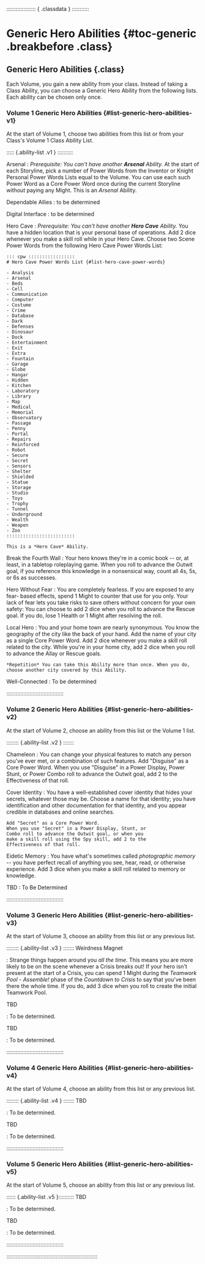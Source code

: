 ::::::::::::::::::: { .classdata } :::::::::::
# Generic Hero Abilities {#toc-generic .breakbefore .class}

## Generic Hero Abilities {.class}

Each Volume, you gain a new ability from your class.
Instead of taking a Class Ability, you can choose a Generic
Hero Ability from the following lists.
Each ability can be chosen only once.

### Volume 1 Generic Hero Abilities {#list-generic-hero-abilities-v1}

At the start of Volume 1, choose two abilities from this list or from
your Class's Volume 1 Class Ability List.

::::: {.ability-list .v1 } ::::::::::

Arsenal
:   *Prerequisite: You can't have another __Arsenal__ Ability.*
    At the start of each Storyline, pick a number of Power Words
    from the Inventor or Knight Personal Power Words Lists
    equal to the Volume.
    You can use each such Power Word as a Core Power Word once
    during the current Storyline without paying any Might.
    This is an *Arsenal* Ability.

Dependable Allies
:   to be determined

Digital Interface
:   to be determined

Hero Cave
:   *Prerequisite: You can't have another __Hero Cave__ Ability.*
    You have a hidden location that is your personal base of operations.
    Add 2 dice whenever you make a skill roll while in your Hero Cave.
    Choose two Scene Power Words from the following Hero Cave Power Words
    List:

    ::: cpw :::::::::::::::::
    # Hero Cave Power Words List {#list-hero-cave-power-words}

    - Analysis
    - Arsenal
    - Beds
    - Cell
    - Communication
    - Computer
    - Costume
    - Crime
    - Database
    - Dark
    - Defenses
    - Dinosaur
    - Dock
    - Entertainment
    - Exit
    - Extra
    - Fountain
    - Garage
    - Globe
    - Hangar
    - Hidden
    - Kitchen
    - Laboratory
    - Library
    - Map
    - Medical
    - Memorial
    - Observatory
    - Passage
    - Penny
    - Portal
    - Repairs
    - Reinforced
    - Robot
    - Secure
    - Secret
    - Sensors
    - Shelter
    - Shielded
    - Statue
    - Storage
    - Studio
    - Toys
    - Trophy
    - Tunnel
    - Underground
    - Wealth
    - Weapon
    - Zoo
    :::::::::::::::::::::::::

    This is a *Hero Cave* Ability.

Break the Fourth Wall
:   Your hero knows they're in a comic book -- or, at least, in a 
    tabletop roleplaying game.
    When you roll to advance the Outwit goal, if you reference this
    knowledge in a nonsensical way, count all 4s, 5s, or 6s as 
    successes.

Hero Without Fear
:   You are completely fearless. If you are exposed to any fear-
    based effects, spend 1 Might to counter that use for you only.
    Your lack of fear lets you take risks to save others without
    concern for your own safety: You can choose to add 2 dice when 
    you roll to advance the Rescue goal. If you do, lose 1 Health 
    or 1 Might after resolving the roll.

Local Hero
:   You and your home town are nearly synonymous. 
    You know the geography of the city like the back of your hand. 
    Add the name of your city as a single Core Power Word.
    Add 2 dice whenever you make a skill roll related to the city. 
    While you're in your home city, add 2 dice when you roll to advance 
    the Allay or Rescue goals.

    *Repetition* You can take this Ability more than once. When you do, 
    choose another city covered by this Ability.

Well-Connected
:   To be determined

:::::::::::::::::::::::::::::::::::::

### Volume 2 Generic Hero Abilities {#list-generic-hero-abilities-v2}

At the start of Volume 2, choose an ability from this list or the Volume 1 list.

:::::::: {.ability-list .v2 } :::::::

Chameleon
:   You can change your physical features to match any person you've
    ever met, or a combination of such features.
    Add "Disguise" as a Core Power Word.
    When you use "Disguise" in a Power Display, Power Stunt, or
    Power Combo roll to advance the Outwit goal, add 2 to the 
    Effectiveness of that roll.

Cover Identity
:   You have a well-established cover identity that hides
    your secrets, whatever those may be. Choose a name for
    that identity; you have identification and other
    documentation for that identity, and you appear credible
    in databases and online searches.

    Add "Secret" as a Core Power Word.
    When you use "Secret" in a Power Display, Stunt, or
    Combo roll to advance the Outwit goal, or when you
    make a skill roll using the Spy skill, add 2 to the
    Effectiveness of that roll.

Eidetic Memory
:   You have what's sometimes called *photographic memory* -- you have perfect
    recall of anything you see, hear, read, or otherwise experience.
    Add 3 dice when you make a skill roll related to memory or knowledge.

TBD
:   To Be Determined

:::::::::::::::::::::::::::::::::::::

### Volume 3 Generic Hero Abilities {#list-generic-hero-abilities-v3}

At the start of Volume 3, choose an ability from this list or any previous list.

:::::::: {.ability-list .v3 } :::::::
Weirdness Magnet

:   Strange things happen around you *all the time*. This means you
    are more likely to be on the scene whenever a Crisis breaks out!
    If your hero isn't present at the start of a Crisis, you can
    spend 1 Might during the *Teamwork Pool - Assemble!* phase of the
    *Countdown to Crisis* to say that you've been there the whole time.
    If you do, add 3 dice when you roll to create the initial Teamwork 
    Pool.

TBD

:   To be determined.

TBD

:   To be determined.

:::::::::::::::::::::::::::::::::::::

### Volume 4 Generic Hero Abilities {#list-generic-hero-abilities-v4}

At the start of Volume 4, choose an ability from this list or any previous list.

:::::::: {.ability-list .v4 } :::::::
TBD

:   To be determined.

TBD

:   To be determined.

:::::::::::::::::::::::::::::::::::::

### Volume 5 Generic Hero Abilities {#list-generic-hero-abilities-v5}

At the start of Volume 5, choose an ability from this list or any previous list.

:::::: {.ability-list .v5 }::::::::::
TBD

:   To be determined.

TBD

:   To be determined.

:::::::::::::::::::::::::::::::::::::

:::::::::::::::::::::::::::::::::::::::::::::::::::::::::::
